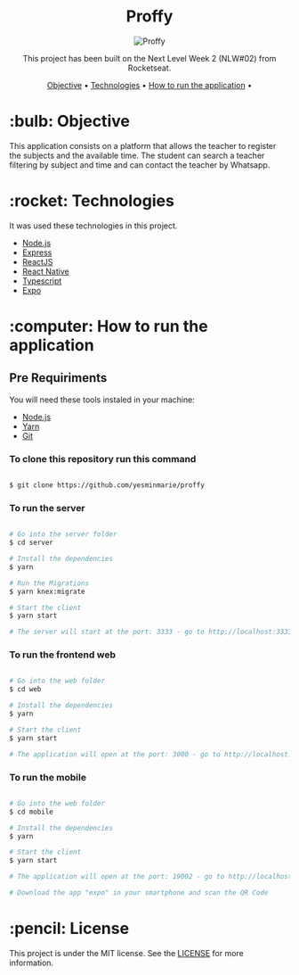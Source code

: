 <h1 align="center">Proffy</h1>
<p align="center">
<img src="https://ik.imagekit.io/nplka5fxu0/Proffy_EohzJM-Sj.gif" alt="Proffy"/>
</p>

<p align="center">This project has been built on the Next Level Week 2 (NLW#02) from Rocketseat.</p>

<p align="center">
 <a href="#objective">Objective</a> •
 <a href="#technologies">Technologies</a> •
 <a href="#how-to-run">How to run the application</a> •
</p>

<h1 id="objective">:bulb: Objective</h1>
</p>This application consists on a platform that allows the teacher to register the subjects and the available time. The student can search a teacher filtering by subject and time and can contact the teacher by Whatsapp.</p>

<h1 id="technologies">:rocket: Technologies</h1>

<p>It was used these technologies in this project.</p>

- [Node.js](https://nodejs.org/en/ "Node.js")
- [Express](http://expressjs.com/ "Express")
- [ReactJS](https://reactjs.org/ "ReactJS")
- [React Native](https://reactnative.dev/ "React Native")
- [Typescript](https://www.typescriptlang.org/ "Typescript")
- [Expo](https://expo.io/ "Expo")


<h1 id="how-to-run">:computer: How to run the application</h1>

<h2>Pre Requiriments</h2>

<p>You will need these tools instaled in your machine:</p>

- [Node.js](https://nodejs.org/en/ "Node.js")
- [Yarn](https://yarnpkg.com/ "Yarn")
- [Git](https://git-scm.com/ "Git")

<h3>To clone this repository run this command</h3>

```bash

$ git clone https://github.com/yesminmarie/proffy

```

<h3>To run the server</h3>

```bash

# Go into the server folder
$ cd server

# Install the dependencies
$ yarn

# Run the Migrations
$ yarn knex:migrate

# Start the client
$ yarn start

# The server will start at the port: 3333 - go to http://localhost:3333

```

<h3>To run the frontend web</h3>

```bash

# Go into the web folder
$ cd web

# Install the dependencies
$ yarn

# Start the client
$ yarn start

# The application will open at the port: 3000 - go to http://localhost:3000

```

<h3>To run the mobile </h3>

```bash

# Go into the web folder
$ cd mobile

# Install the dependencies
$ yarn

# Start the client
$ yarn start

# The application will open at the port: 19002 - go to http://localhost:19002

# Download the app "expo" in your smartphone and scan the QR Code

```
<h1>:pencil: License</h1>
<p>This project is under the MIT license. See the <a href="https://github.com/yesminmarie/proffy/blob/master/LICENSE">LICENSE</a> for more information.</p>
